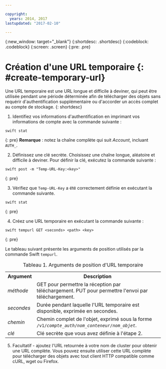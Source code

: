 ```yaml
---

copyright:
  years: 2014, 2017
lastupdated: "2017-02-10"

---
```


{:new_window: target="_blank"}
{:shortdesc: .shortdesc}
{:codeblock: .codeblock}
{:screen: .screen}
{:pre: .pre}


# Création d'une URL temporaire {: #create-temporary-url}

Une URL temporaire est une URL longue et difficile à deviner, qui peut être utilisée pendant une période déterminée
afin de télécharger des objets sans requérir d'authentification supplémentaire ou d'accorder un accès complet au compte de stockage.
{: shortdesc}


1. Identifiez vos informations d'authentification en imprimant vos informations de compte avec la commande suivante :

  ```
  swift stat
  ```
  {: pre}
  **Remarque** : notez la chaîne complète qui suit *Account*, incluant `AUTH_`.

2. Définissez une clé secrète. Choisissez une chaîne longue, aléatoire et difficile à deviner. Pour définir la clé, exécutez la commande suivante :

  ```
  swift post -m "Temp-URL-Key:<key>"
  ```
  {: pre}

3. Vérifiez que `Temp-URL-Key` a été correctement définie en exécutant la commande suivante.

  ```
  swift stat
  ```
  {: pre}

4. Créez une URL temporaire en exécutant la commande suivante :

  ```
  swift tempurl GET <seconds> <path> <key>
  ```
  {: pre}

  Le tableau suivant présente les arguments de position utilisés par la commande Swift `tempurl`.
  <table>
  <caption> Tableau 1. Arguments de position d'URL temporaire </caption>
    <tr>
      <th> Argument </th>
      <th> Description </th>
    </tr>
    <tr>
      <td> <i> méthode </i> </td>
      <td> GET pour permettre la réception par téléchargement. PUT pour permettre l'envoi par téléchargement. </td>
    </tr>
    <tr>
      <td> <i> secondes </i> </td>
      <td> Durée pendant laquelle l'URL temporaire est disponible, exprimée en secondes. </td>
    </tr>
    <tr>
      <td> <i> chemin </i> </td>
      <td> Chemin complet de l'objet, exprimé sous la forme <code>/v1/<i>compte_auth</i>/<i>nom_conteneur</i>/<i>nom_objet</i></code>.</td>
    </tr>
    <tr>
      <td> <i> clé </i> </td>
      <td> Clé secrète que vous avez définie à l'étape 2. </td>
    </tr>
  </table>

5. Facultatif - ajoutez l'URL retournée à votre nom de cluster pour obtenir une URL complète. Vous pouvez ensuite utiliser cette URL complète pour télécharger des objets avec tout client HTTP compatible comme cURL, wget ou Firefox.
